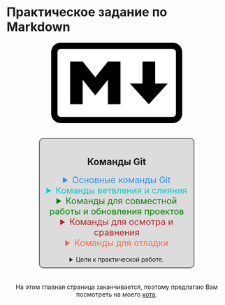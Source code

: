# Практическое задание по Markdown 

<p align="center"><img src="img\800px-Markdown-mark.svg.png" alt="Логотип Markdown" width="300px"/></p>

<br>

<div class="main">
<div class="commands">

## Команды Git

<details> 
 <summary class="mainGIT">Основные команды Git</summary>

|Команда|Описание|
|------|------|
|**`git add`**|Команда `git add` добавляет содержимое рабочей директории в индекс (staging area) для последующего коммита. По умолчанию ``git commit`` использует лишь этот индекс, так что вы можете использовать ```git add``` для сборки слепка вашего следующего коммита.|
|**`git status`**|Команда `git status` показывает состояния файлов в рабочей директории и индексе: какие файлы изменены, но не добавлены в индекс; какие ожидают коммита в индексе. Вдобавок к этому выводятся подсказки о том, как изменить состояние файлов.|
|**`git diff`**|Команда `git diff` используется для вычисления разницы между любыми двумя Git деревьями. Это может быть разница между вашей рабочей директорией и индексом (собственно `git diff`), разница между индексом и последним коммитом (`git diff --staged`), или между любыми двумя коммитами (`git diff master branchB`).|
|**`git difftool`**|Команда `git difftool` просто запускает внешнюю утилиту сравнения для показа различий в двух деревьях, на случай если вы хотите использовать что-либо отличное от встроенного просмотрщика `git diff`.|
|**`git commit`**|Команда `git commit` берёт все данные, добавленные в индекс с помощью `git add`, и сохраняет их слепок во внутренней базе данных, а затем сдвигает указатель текущей ветки на этот слепок.|
|**`git reset`**|Команда `git reset`, как можно догадаться из названия, используется в основном для отмены изменений. Она изменяет указатель HEAD и, опционально, состояние индекса. Также эта команда может изменить файлы в рабочей директории при использовании параметра `--hard`, что может привести к потере наработок при неправильном использовании, так что убедитесь в серьёзности своих намерений прежде чем использовать его.|
|**`git rm`**|Команда `git rm` используется в Git для удаления файлов из индекса и рабочей директории. Она похожа на `git add` с тем лишь исключением, что она удаляет, а не добавляет файлы для следующего коммита.|
|**`git mv`**|Команда `git mv` — это всего лишь удобный способ переместить файл, а затем выполнить `git add` для нового файла и `git rm` для старого.|
|**`git clean`**|Команда `git clean` используется для удаления мусора из рабочей директории. Это могут быть результаты сборки проекта или файлы конфликтов слияний.|
</details> 

<details> 
<summary class="branch">Команды ветвления и слияния</summary>

|Команда|Описание|
|------|------|
|**`git branch`**|Команда `git branch` — это своего рода “менеджер веток”. Она умеет перечислять ваши ветки, создавать новые, удалять и переименовывать их.|
|**`git checkout`**|Команда `git checkout` используется для переключения веток и выгрузки их содержимого в рабочую директорию.|
|**`git merge`**|Команда `git merge` используется для слияния одной или нескольких веток в текущую. Затем она устанавливает указатель текущей ветки на результирующий коммит.|
|**`git mergetool`**|Команда `git mergetool` просто вызывает внешнюю программу слияний, в случае если у вас возникли проблемы слияния.|
|**`git log`**|Команда `git log` используется для просмотра истории коммитов, начиная с самого свежего и уходя к истокам проекта. По умолчанию, она показывает лишь историю текущей ветки, но может быть настроена на вывод истории других, даже нескольких сразу, веток. Также её можно использовать для просмотра различий между ветками на уровне коммитов.|
|**`git stash`**|Команда `git stash` используется для временного сохранения всех незакоммиченных изменений для очистки рабочей директории без необходимости коммитить незавершённую работу в новую ветку.|
|**`git tag`**|Команда `git tag` используется для задания постоянной метки на какой-либо момент в истории проекта. Обычно она используется для релизов.|
</details> 

<details> 
<summary class="coop">Команды для совместной работы и обновления проектов</summary>

|Команда|Описание|
|------|------|
|**`git fetch`**|Команда `git fetch` связывается с удалённым репозиторием и забирает из него все изменения, которых у вас пока нет и сохраняет их локально.|
|**`git pull`**|Команда `git pull` работает как комбинация команд `git fetch` и `git merge`, т.е. Git вначале забирает изменения из указанного удалённого репозитория, а затем пытается слить их с текущей веткой.|
|**`git push`**|Команда `git push` используется для установления связи с удалённым репозиторием, вычисления локальных     изменений отсутствующих в нём, и собственно их передачи в вышеупомянутый репозиторий. Этой команде нужно право на запись в репозиторий, поэтому она использует аутентификацию.|
|**`git remote`**|Команда `git remote` служит для управления списком удалённых репозиториев. Она позволяет сохранять длинные URL репозиториев в виде понятных коротких строк, например "origin", так что вам не придётся забивать голову всякой ерундой и набирать её каждый раз для связи с сервером. Вы можете использовать несколько удалённых репозиториев для работы и `git remote` поможет добавлять, изменять и удалять их.|
|**`git archive`**|Команда `git archive` используется для упаковки в архив указанных коммитов или всего репозитория.|
|**`git submodule`**|Команда `git submodule` используется для управления вложенными репозиториями. Например, это могут быть библиотеки или другие, используемые не только в этом проекте ресурсы. У команды `submodule` есть несколько под-команд — `add`, `update`, `sync` и др. — для управления такими репозиториями.|

</details> 


<details> 
<summary class="check">Команды для осмотра и сравнения</summary>

|Команда|Описание|
|------|------|
|**`git show`**|Команда `git show` отображает объект в простом и человекопонятном виде. Обычно она используется для просмотра информации о метке или коммите.|
|**`git shortlog`**|Команда `git shortlog` служит для подведения итогов команды `git log`. Она принимает практически те же параметры, что и `git log`, но вместо простого листинга всех коммитов, они будут сгруппированы по автору.|
|**`git describe`**|Команда `git describe` принимает на вход что угодно, что можно трактовать как коммит (ветку, тег) и выводит более-менее человекочитаемую строку, которая не изменится в будущем для данного коммита. Это может быть использовано как более удобная, но по-прежнему уникальная, замена SHA-1.|

</details> 

<details> 
<summary class="debug">Команды для отладки</summary>

|Команда|Описание|
|------|------|
|**`git bisect`**|Команда `git bisect` — это чрезвычайно полезная утилита для поиска коммита в котором впервые проявился баг или проблема с помощью автоматического бинарного поиска.|
|**`git blame`**|Команда `git blame` выводит перед каждой строкой файла SHA-1 коммита, последний раз менявшего эту строку и автора этого коммита. Это помогает в поисках человека, которому нужно задавать вопросы о проблемном куске кода.|
|**`git grep`**|Команда `git grep` используется для поиска любой строки или регулярного выражения в любом из файлов вашего проекта, даже в более ранних его версиях.|

</details> 

<br>

<details> 
 <summary>Цели к практической работе.</summary>

Критерии оценки выполненного задания
<div class="targets">
<div class="h1">0 баллов</div>

+ &#9989; Задание не выполнено. *( Даже не надейтесь &#128540; )*

<div class="h2">5 баллов</div>

+ &#9989; Работа загружена на <a href="https://github.com/">GitHub.</a>
+ &#9989; Использованы основные возможности Markdown: изображения, **полужирный**, *курсив*, <a href="http://memesmix.net/media/created/hfjfdy.jpg">ссылки</a>, ```код```, [заголовки](layers/headings.md).
+ &#9989; Описаны основные команды Git.
+ &#9989; Текст материала не является копией теории.
+ &#9989; Гитигнор содержит основные шаблоны (редакторы кода).
+ &#9989; В истории Git два и более коммита.
+ &#9989; Сообщения коммитов осмыслены, но не многословны.

<div class="h3">10 баллов</div>

+ &#9989; Выполнены все условия на 5 баллов.
+ &#9989; Работа выполнена с творческим подходом и использованием других возможностей Markdown.
+ &#9989; В работе более 10 связанных md-файлов.
</div>
</details>

</div>
</div>

<br>
<br>

<center>На этом главная страница заканчивается, поэтому предлагаю Вам посмотреть на моего <a href="layers/persik.md">кота</a>.</center>

<br>
<br>









<style>
    main{
        background-color: gray;
    }
    .h1{
        color: red;
    }
    .h2{
        color: #FF00FF;
    }
    .h3{
        color: green;
    }
    .mainGIT{
        color: #1E90FF;
        font-size: 20px;
    }
    .branch{
        color: #00CED1;
        font-size: 20px;
    }
    .coop{
        color: #008000;
        font-size: 20px;
    }
    .check{
        color: #B22222;
        font-size: 20px;
    }
    .debug{
        color: #FF6347;
        font-size: 20px;
    }
    .main{
        text-align: center;
    }
    .commands{
        text-align: center;
        margin: 0 auto;
        padding: 10px 0 10px 0;
        width: 70%;
        border: 2px solid #696969;
        border-radius: 10px;
        background-color: #DCDCDC;
    }
    .targets{
        text-align: left;
        padding: 0 10px 0 10px;
    }

</style>